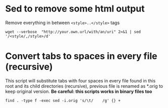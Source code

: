 # Sed to remove some html output
Remove everything in between `<style>..</style>` tags
```
wget --verbose  "http://your.own.url/with/an/uri" 2>&1 | sed '/<style/,/style>/d'
```

# Convert tabs to spaces in every file (recursive)
This script will substitute tabs with four spaces in every file found in this root and its child directories (recursive), previous file is renamed as *.orig to keep original version. **Be careful: this scripts works in binary files too**
```
find . -type f -exec sed -i.orig 's/\t/    /g' {} +
```

